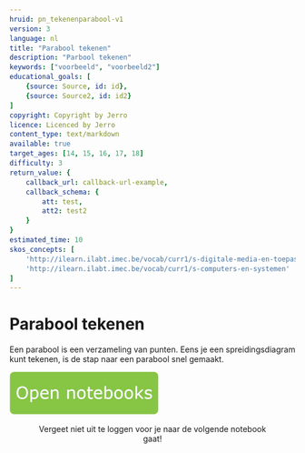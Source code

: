 ```yaml
---
hruid: pn_tekenenparabool-v1
version: 3
language: nl
title: "Parabool tekenen"
description: "Parbool tekenen"
keywords: ["voorbeeld", "voorbeeld2"]
educational_goals: [
    {source: Source, id: id}, 
    {source: Source2, id: id2}
]
copyright: Copyright by Jerro
licence: Licenced by Jerro
content_type: text/markdown
available: true
target_ages: [14, 15, 16, 17, 18]
difficulty: 3
return_value: {
    callback_url: callback-url-example,
    callback_schema: {
        att: test,
        att2: test2
    }
}
estimated_time: 10
skos_concepts: [
    'http://ilearn.ilabt.imec.be/vocab/curr1/s-digitale-media-en-toepassingen', 
    'http://ilearn.ilabt.imec.be/vocab/curr1/s-computers-en-systemen'
]
---
```

# Parabool tekenen
Een parabool is een verzameling van punten. Eens je een spreidingsdiagram kunt tekenen, is de stap naar een parabool snel gemaakt.

[![](embed/Knop.png "Knop")](https://kiks.ilabt.imec.be/jupyterhub/?id=0701 "Notebooks tekenen parabool")
<figure>
    <figcaption align = "center">Vergeet niet uit te loggen voor je naar de volgende notebook gaat!</figcaption>
</figure>

